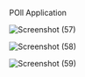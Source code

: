 POll Application

![Screenshot (57)](https://user-images.githubusercontent.com/56949044/156979937-d1e75bd2-7965-4a4b-b063-c077431f9e70.png)


![Screenshot (58)](https://user-images.githubusercontent.com/56949044/156979924-df78b5c7-5cd0-4bc1-bfd6-2d99e3c2a0ce.png)


![Screenshot (59)](https://user-images.githubusercontent.com/56949044/156979721-12c0c6d5-838c-4fa9-b467-2d1ccf2ead38.png)
